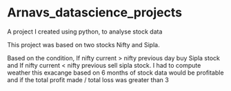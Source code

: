 # Arnavs_datascience_projects

A project I created using python, to analyse stock data

This project was based on two stocks Nifty and Sipla.

Based on the condition, If nifty current > nifty previous day buy Sipla stock and If nifty current < nifty previous sell sipla stock. I had to compute weather this exacange based on 6 months of stock data would be profitable and if the total profit made / total loss was greater than 3
